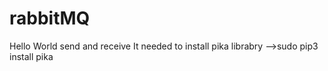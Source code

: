 # rabbitMQ
Hello World send and receive
It needed to install pika librabry -->sudo pip3 install pika

